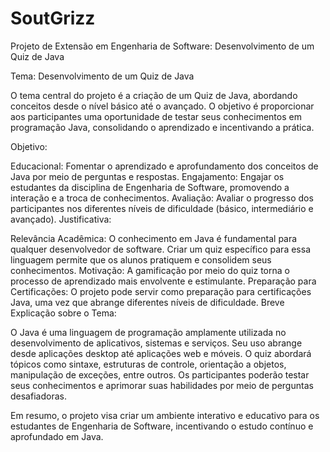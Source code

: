 # SoutGrizz

Projeto de Extensão em Engenharia de Software: Desenvolvimento de um Quiz de Java

Tema: Desenvolvimento de um Quiz de Java

O tema central do projeto é a criação de um Quiz de Java, abordando conceitos desde o nível básico até o avançado. O objetivo é proporcionar aos participantes uma oportunidade de testar seus conhecimentos em programação Java, consolidando o aprendizado e incentivando a prática.

Objetivo:

Educacional: Fomentar o aprendizado e aprofundamento dos conceitos de Java por meio de perguntas e respostas.
Engajamento: Engajar os estudantes da disciplina de Engenharia de Software, promovendo a interação e a troca de conhecimentos.
Avaliação: Avaliar o progresso dos participantes nos diferentes níveis de dificuldade (básico, intermediário e avançado).
Justificativa:

Relevância Acadêmica: O conhecimento em Java é fundamental para qualquer desenvolvedor de software. Criar um quiz específico para essa linguagem permite que os alunos pratiquem e consolidem seus conhecimentos.
Motivação: A gamificação por meio do quiz torna o processo de aprendizado mais envolvente e estimulante.
Preparação para Certificações: O projeto pode servir como preparação para certificações Java, uma vez que abrange diferentes níveis de dificuldade.
Breve Explicação sobre o Tema:

O Java é uma linguagem de programação amplamente utilizada no desenvolvimento de aplicativos, sistemas e serviços. Seu uso abrange desde aplicações desktop até aplicações web e móveis. O quiz abordará tópicos como sintaxe, estruturas de controle, orientação a objetos, manipulação de exceções, entre outros. Os participantes poderão testar seus conhecimentos e aprimorar suas habilidades por meio de perguntas desafiadoras.

Em resumo, o projeto visa criar um ambiente interativo e educativo para os estudantes de Engenharia de Software, incentivando o estudo contínuo e aprofundado em Java.

